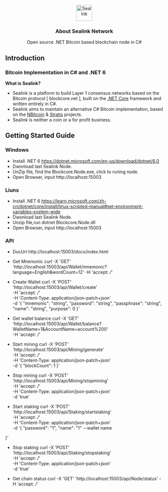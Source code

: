 
<p align="center">
  <p align="center">
    <img src="https://sealink.network/img/logo.png" height="50" alt="Sealink" />
  </p>
  <h3 align="center">
    About Sealink Network
  </h3>
  <p align="center">
    Open source .NET Bitcoin based blockchain node in C# 
  </p>
</p>


Introduction
----------------------------

### Bitcoin Implementation in C# and .NET 6

**What is Sealink?**

- Sealink is a platform to build Layer 1 consensus networks based on the Bitcoin protocol [ blockcore.net ], built on the [.NET Core](https://dotnet.github.io/) framework and written entirely in C#. 
- Sealink aims to maintain an alternative C# Bitcoin implementation, based on the [NBitcoin](https://github.com/MetacoSA/NBitcoin) & [Stratis](https://github.com/stratisproject/StratisBitcoinFullNode) projects.
- Sealink is neither a coin or a for profit business.

Getting Started Guide
-----------


### Windows ###

- Install .NET 6 https://dotnet.microsoft.com/en-us/download/dotnet/6.0
- Dwonload last Sealink Node. 
- UnZip file, find the Blockcore.Node.exe, click to runing node.
- Open Browser, input http://localhost:15003



### Liunx ###
- Install .NET 6 https://learn.microsoft.com/zh-cn/dotnet/core/install/linux-scripted-manual#set-environment-variables-system-wide
- Dwonload last Sealink Node.
- Unzip file,run dotnet Blockcore.Node.dll
- Open Browser, input http://localhost:15003

### API ###
- DocUrl http://localhost:15003/docs/index.html

- Get Mnemonic
  curl -X 'GET' 'http://localhost:15003/api/Wallet/mnemonic?language=English&wordCount=12' -H 'accept: */*'
  
- Create Wallet
  curl -X 'POST' \
  'http://localhost:15003/api/Wallet/create' \
  -H 'accept: */*' \
  -H 'Content-Type: application/json-patch+json' \
  -d '{
  "mnemonic": "string",
  "password": "string",
  "passphrase": "string",
  "name": "string",
  "purpose": 0
}'

- Get wallet balance
curl -X 'GET' \
  'http://localhost:15003/api/Wallet/balance?WalletName=1&AccountName=account%200' \
  -H 'accept: */*'

- Start mining
  curl -X 'POST' \
  'http://localhost:15003/api/Mining/generate' \
  -H 'accept: */*' \
  -H 'Content-Type: application/json-patch+json' \
  -d '{
  "blockCount": 1
}'

- Stop mining
  curl -X 'POST' \
  'http://localhost:15003/api/Mining/stopmining' \
  -H 'accept: */*' \
  -H 'Content-Type: application/json-patch+json' \
  -d 'true'

- Start staking
  curl -X 'POST' \
  'http://localhost:15003/api/Staking/startstaking' \
  -H 'accept: */*' \
  -H 'Content-Type: application/json-patch+json' \
  -d '{
  "password": "1",
  "name": "1" --wallet name

}'

- Stop staking
  curl -X 'POST' \
  'http://localhost:15003/api/Staking/stopstaking' \
  -H 'accept: */*' \
  -H 'Content-Type: application/json-patch+json' \
  -d 'true'

- Get chain status
  curl -X 'GET' 'http://localhost:15003/api/Node/status' -H 'accept: */*'
